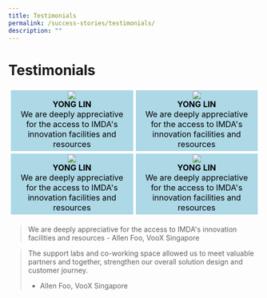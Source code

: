 ```yaml
---
title: Testimonials
permalink: /success-stories/testimonials/
description: ""
---
```

<h1>Testimonials</h1>

<table style="border-style: hidden">
	<tr>
		<td style="color: black; background: lightblue; border: 5px solid white; width:50%; text-align: center;">
			<img src="https://drive.google.com/uc?export=view&amp;id=1nKE-YFY-PufTyQlZJ3x0sMxgpMcB5uQS">
			<br><b style="text-align: center">YONG LIN</b>
			<br>We are deeply appreciative for the access to IMDA's innovation facilities and resources
		</td>
		<td style="color: black; background: lightblue; border: 5px solid white; width:50%; text-align: center;">
			<img src="https://drive.google.com/uc?export=view&amp;id=1bEYynJe9TeeuBWUnKPbtLq0pEjigc5hN">
			<br><b style="text-align: center">YONG LIN</b>
			<br>We are deeply appreciative for the access to IMDA's innovation facilities and resources
		</td>
	</tr>
	<tr>
		<td style="color: black; background: lightblue; border: 5px solid white; width:50%; text-align: center;">
			<img src="https://drive.google.com/uc?export=view&amp;id=1nKE-YFY-PufTyQlZJ3x0sMxgpMcB5uQS">
			<br><b style="text-align: center">YONG LIN</b>
			<br>We are deeply appreciative for the access to IMDA's innovation facilities and resources
		</td>
		<td style="color: black; background: lightblue; border: 5px solid white; width:50%; text-align: center;">
			<img src="https://drive.google.com/uc?export=view&amp;id=1bEYynJe9TeeuBWUnKPbtLq0pEjigc5hN">
			<br><b style="text-align: center">YONG LIN</b>
			<br>We are deeply appreciative for the access to IMDA's innovation facilities and resources
		</td>
	</tr>
</table>

<blockquote>
We are deeply appreciative for the access to IMDA's innovation facilities and resources
- Allen Foo, VooX Singapore
</blockquote>

> The support labs and co-working space allowed us to meet valuable partners and together, strengthen our overall solution design and customer journey.
>- Allen Foo, VooX Singapore